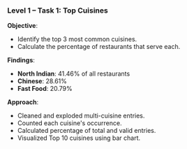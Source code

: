 ### Level 1 – Task 1: Top Cuisines

**Objective**:  
- Identify the top 3 most common cuisines.
- Calculate the percentage of restaurants that serve each.

**Findings**:
- **North Indian**: 41.46% of all restaurants
- **Chinese**: 28.61%
- **Fast Food**: 20.79%

**Approach**:
- Cleaned and exploded multi-cuisine entries.
- Counted each cuisine's occurrence.
- Calculated percentage of total and valid entries.
- Visualized Top 10 cuisines using bar chart.
